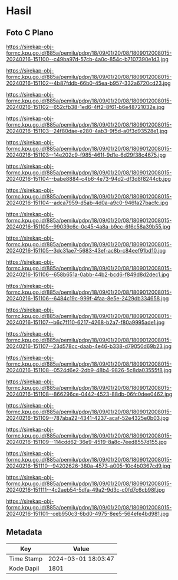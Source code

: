 # Hasil

## Foto C Plano

https://sirekap-obj-formc.kpu.go.id/885a/pemilu/pdpr/18/09/01/20/08/1809012008015-20240216-151100--c49ba97d-57cb-4a0c-854c-b7107390e1d3.jpg

https://sirekap-obj-formc.kpu.go.id/885a/pemilu/pdpr/18/09/01/20/08/1809012008015-20240216-151102--4b87fddb-66b0-45ea-b957-332a6720cd23.jpg

https://sirekap-obj-formc.kpu.go.id/885a/pemilu/pdpr/18/09/01/20/08/1809012008015-20240216-151102--652cfb38-1ed6-4ff2-8f61-b6e48721032e.jpg

https://sirekap-obj-formc.kpu.go.id/885a/pemilu/pdpr/18/09/01/20/08/1809012008015-20240216-151103--24f80dae-e280-4ab3-9f5d-a0f3d93528e1.jpg

https://sirekap-obj-formc.kpu.go.id/885a/pemilu/pdpr/18/09/01/20/08/1809012008015-20240216-151103--14e202c9-f985-461f-9d1e-6d29f38c4675.jpg

https://sirekap-obj-formc.kpu.go.id/885a/pemilu/pdpr/18/09/01/20/08/1809012008015-20240216-151104--babe8884-c4b6-4e73-94d2-df3d8f8244cb.jpg

https://sirekap-obj-formc.kpu.go.id/885a/pemilu/pdpr/18/09/01/20/08/1809012008015-20240216-151104--adca7959-d5ab-4d0a-a9c0-946fa27bacfc.jpg

https://sirekap-obj-formc.kpu.go.id/885a/pemilu/pdpr/18/09/01/20/08/1809012008015-20240216-151105--99039c6c-0c45-4a8a-b9cc-6f6c58a39b55.jpg

https://sirekap-obj-formc.kpu.go.id/885a/pemilu/pdpr/18/09/01/20/08/1809012008015-20240216-151105--3dc31ae7-5683-43ef-ac8b-c84eef91bd10.jpg

https://sirekap-obj-formc.kpu.go.id/885a/pemilu/pdpr/18/09/01/20/08/1809012008015-20240216-151106--658b651a-0abb-44b2-bcd6-f849d8d2dec1.jpg

https://sirekap-obj-formc.kpu.go.id/885a/pemilu/pdpr/18/09/01/20/08/1809012008015-20240216-151106--6484c19c-999f-4faa-8e5e-2429db334658.jpg

https://sirekap-obj-formc.kpu.go.id/885a/pemilu/pdpr/18/09/01/20/08/1809012008015-20240216-151107--b6c7f110-6217-4268-b2a7-f80a9995ade1.jpg

https://sirekap-obj-formc.kpu.go.id/885a/pemilu/pdpr/18/09/01/20/08/1809012008015-20240216-151107--23d578cc-daab-4e46-b338-d79050d69b23.jpg

https://sirekap-obj-formc.kpu.go.id/885a/pemilu/pdpr/18/09/01/20/08/1809012008015-20240216-151108--0524d6e2-2db9-48b4-9826-5c8da03555f8.jpg

https://sirekap-obj-formc.kpu.go.id/885a/pemilu/pdpr/18/09/01/20/08/1809012008015-20240216-151108--866296ce-0442-4523-88db-06fc0dee0462.jpg

https://sirekap-obj-formc.kpu.go.id/885a/pemilu/pdpr/18/09/01/20/08/1809012008015-20240216-151109--787aba22-4341-4237-acaf-52e4325e0b03.jpg

https://sirekap-obj-formc.kpu.go.id/885a/pemilu/pdpr/18/09/01/20/08/1809012008015-20240216-151109--114cdd62-36e9-4519-8a8c-7eed8557d155.jpg

https://sirekap-obj-formc.kpu.go.id/885a/pemilu/pdpr/18/09/01/20/08/1809012008015-20240216-151110--94202626-380a-4573-a005-10c4b0367cd9.jpg

https://sirekap-obj-formc.kpu.go.id/885a/pemilu/pdpr/18/09/01/20/08/1809012008015-20240216-151111--4c2aeb54-5dfa-49a2-9d3c-c0fd7c6cb98f.jpg

https://sirekap-obj-formc.kpu.go.id/885a/pemilu/pdpr/18/09/01/20/08/1809012008015-20240216-151101--ceb950c3-6bd0-4975-8ee5-564efe4bd981.jpg


## Metadata

| Key        | Value               |
| ---------- | ------------------- |
| Time Stamp | 2024-03-01 18:03:47 |
| Kode Dapil | 1801                |



